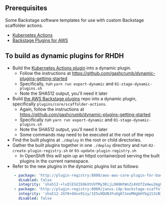 ## Prerequisites

Some Backstage software templates for use with custom Backstage scaffolder actions.

- [Kubernetes Actions](https://github.com/janus-idp/backstage-plugins/tree/main/plugins/kubernetes-actions)
- [Backstage Plugins for AWS](https://github.com/awslabs/backstage-plugins-for-aws)

## To build as dynamic plugins for RHDH

- Build the [Kubernetes Actions plugin](https://github.com/janus-idp/backstage-plugins/tree/main/plugins/kubernetes-actions) into a dynamic plugin.
    - Follow the instructions at <https://github.com/gashcrumb/dynamic-plugins-getting-started>
    - Specifically, run `yarn run export-dynamic` and `01-stage-dynamic-plugins.sh`
    - Note the SHA512 output, you'll need it later
- Build [the AWS Backstage plugins](https://github.com/awslabs/backstage-plugins-for-aws) repo into a dynamic plugin, specifically `plugins/core/scaffolder-actions`.
    - Again, follow the instructions at <https://github.com/gashcrumb/dynamic-plugins-getting-started>
    - Specifically run `yarn run export-dynamic` and `01-stage-dynamic-plugins.sh`
    - Note the SHA512 output, you'll need it later
    - Some commands may need to be executed at the root of the repo
- Find the built plugins at `./deploy` in the root or child directories.
- Gather the built plugins together in one `./deploy` directory and run `02-create-plugin-registry.sh` or `03-update-plugin-registry.sh`
    - In OpenShift this will spin up an httpd container/pod serving the built plugins in the current namespace.
- Refer to the new plugins in the dynamic plugins list as follows:

```yaml
    - package: 'http://plugin-registry:8080/aws-aws-core-plugin-for-backstage-scaffolder-actions-dynamic-0.3.1.tgz'
      disabled: false
      integrity: 'sha512-+lvQlESXIb9kXtUVfMy3RijLOH9HtWnZz4VUfZxHwu2mg8Dsk3fJ0jXozGdqRqJXY9VOeCcLqWYwxfZqiffSSw=='
    - package: 'http://plugin-registry:8080/janus-idp-backstage-scaffolder-backend-module-kubernetes-dynamic-2.3.0.tgz'
      integrity: 'sha512-JGY0+dUxx91zy/1E5u9QUNJFuUg8lSeoMHgbHYbg1S3zB31ZweWkijE476yb+WkpdAgJcXbO6SCurBe37pbmqQ=='
      disabled: false
```
